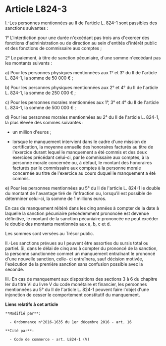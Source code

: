 # Article L824-3

I.-Les personnes mentionnées au II de l'article L. 824-1 sont passibles des sanctions suivantes : 

1° L'interdiction pour une durée n'excédant pas trois ans d'exercer des fonctions d'administration ou de direction au sein
d'entités d'intérêt public et des fonctions de commissaire aux comptes ; 

2° Le paiement, à titre de sanction pécuniaire, d'une somme n'excédant pas les montants suivants : 

a) Pour les personnes physiques mentionnées aux 1° et 3° du II de l'article L. 824-1, la somme de 50 000 € ; 

b) Pour les personnes physiques mentionnées aux 2° et 4° du II de l'article L. 824-1, la somme de 250 000 € ; 

c) Pour les personnes morales mentionnées aux 1°, 3° et 4° du II de l'article L. 824-1, la somme de 500 000 € ; 

d) Pour les personnes morales mentionnées au 2° du II de l'article L. 824-1, la plus élevée des sommes suivantes : 

- un million d'euros ; 

- lorsque le manquement intervient dans le cadre d'une mission de certification, la moyenne annuelle des honoraires facturés
au titre de l'exercice durant lequel le manquement a été commis et des deux exercices précédant celui-ci, par le commissaire
aux comptes, à la personne morale concernée ou, à défaut, le montant des honoraires facturés par le commissaire aux comptes à
la personne morale concernée au titre de l'exercice au cours duquel le manquement a été commis. 

e) Pour les personnes mentionnées au 5° du II de l'article L. 824-1 le double du montant de l'avantage tiré de l'infraction
ou, lorsqu'il est possible de déterminer celui-ci, la somme de 1 millions euros.

En cas de manquement réitéré dans les cinq années à compter de la date à laquelle la sanction pécuniaire précédemment
prononcée est devenue définitive, le montant de la sanction pécuniaire prononcée ne peut excéder le double des montants
mentionnés aux a, b, c et d. 

Les sommes sont versées au Trésor public. 

II.-Les sanctions prévues au I peuvent être assorties du sursis total ou partiel. Si, dans le délai de cinq ans à compter du
prononcé de la sanction, la personne sanctionnée commet un manquement entraînant le prononcé d'une nouvelle sanction, celle-
ci entraînera, sauf décision motivée, l'exécution de la première sanction sans confusion possible avec la seconde. 

III.-En cas de manquement aux dispositions des sections 3 à 6 du chapitre Ier du titre VI du livre V du code monétaire et
financier, les personnes mentionnées au 5° du II de l'article L. 824-1 peuvent faire l'objet d'une injonction de cesser le
comportement constitutif du manquement.

**Liens relatifs à cet article**

	**Modifié par**:

	  - Ordonnance n°2016-1635 du 1er décembre 2016 - art. 16

	**Cité par**:

	  - Code de commerce - art. L824-1 (V)
